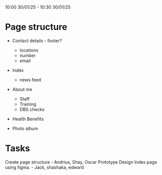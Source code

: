 10:00 30/01/25 - 10:30 30/01/25

# Page structure
- Contact details - footer?
    - locations 
    - number
    - email

- Index
    - news feed

- About me
    - Staff
    - Training
    - DBS checks

- Health Benefits

- Photo album 

# Tasks
Create page structure - Andrius, Shay, Oscar
Prototype Design Index page using figma. - Jack, shashaka, edward




